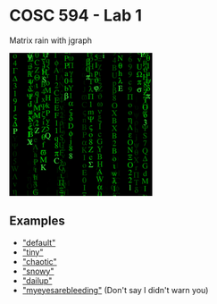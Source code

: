 # COSC 594 - Lab 1

Matrix rain with jgraph

<img src="./example.gif" alt="Matrix rain example" />

## Examples
* ["default"](https://youtu.be/AHWzZB32yI0)
* ["tiny"](https://youtu.be/G6tmnxP6Zyw)
* ["chaotic"](https://youtu.be/SmaRYUANee4)
* ["snowy"]()
* ["dailup"](https://youtu.be/WEAIcGjXG1U)
* ["myeyesarebleeding"](https://youtu.be/XoQjTu242zc) (Don't say I didn't warn you)
